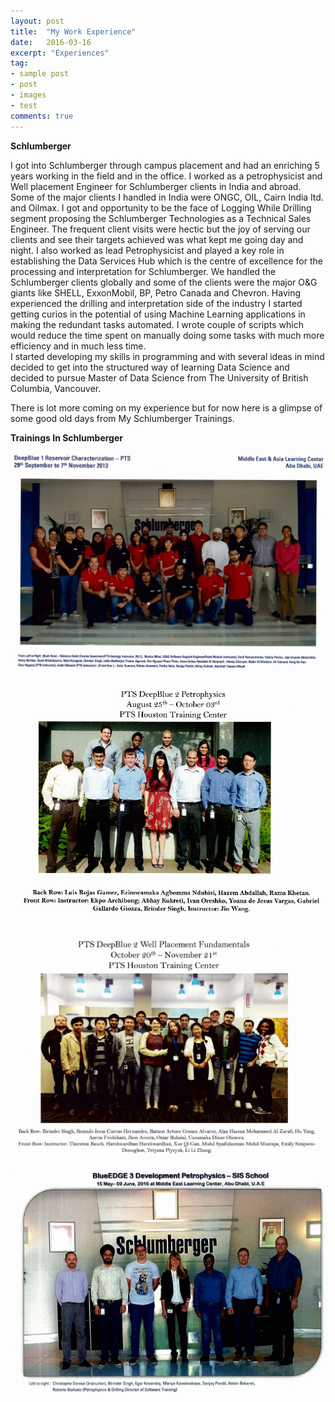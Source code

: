```yaml
---
layout: post
title:  "My Work Experience"
date:   2016-03-16
excerpt: "Experiences"
tag:
- sample post
- post
- images
- test
comments: true
---
```


**Schlumberger**

I got into Schlumberger through campus placement and had an enriching 5 years working in the field and in the office.
I worked as a petrophysicist and Well placement Engineer for Schlumberger clients in India and abroad. Some of the major clients I handled in India were
ONGC, OIL, Cairn India ltd. and Oilmax. I got and opportunity to be the face of Logging While Drilling segment proposing the Schlumberger Technologies as a Technical Sales Engineer. The frequent client visits were hectic but the joy of serving our clients and see their targets achieved was what kept me going day and night.
I also worked as lead Petrophysicist and played a key role in establishing the Data Services Hub which is the centre of excellence for the processing and interpretation for Schlumberger. We handled the Schlumberger clients globally and some of the clients were the major O&G giants like SHELL, ExxonMobil, BP, Petro Canada and Chevron.
Having experienced the drilling and interpretation side of the industry I started getting curios in the potential of using Machine Learning applications in making the redundant tasks automated. I wrote couple of scripts which would reduce the time spent on manually doing some tasks with much more efficiency and in much less time.  
I started developing my skills in programming and with several ideas in mind decided to get into the structured way of learning Data Science and decided to pursue Master of Data Science from The University of British Columbia, Vancouver.

There is lot more coming on my experience but for now here is a glimpse of some good old days from My Schlumberger Trainings.

**Trainings In Schlumberger**

![DB1](../imgs/DB1.PNG)

![DB2](../imgs/DB2.PNG)

![DB3](../imgs/DB3.PNG)

![DB4](../imgs/DB4.PNG)
